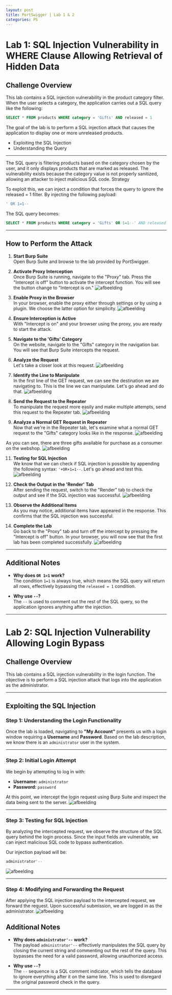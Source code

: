 ```yaml
---
layout: post
title: PortSwigger | Lab 1 & 2
categories: PS
---
```


# Lab 1: SQL Injection Vulnerability in WHERE Clause Allowing Retrieval of Hidden Data

## Challenge Overview

This lab contains a SQL injection vulnerability in the product category filter. When the user selects a category, the application carries out a SQL query like the following:

```sql
SELECT * FROM products WHERE category = 'Gifts' AND released = 1
```
The goal of the lab is to perform a SQL injection attack that causes the application to display one or more unreleased products.

- Exploiting the SQL Injection
- Understanding the Query

---

The SQL query is filtering products based on the category chosen by the user, and it only displays products that are marked as released. The vulnerability exists because the category value is not properly sanitized, allowing an attacker to inject malicious SQL code.
Strategy

To exploit this, we can inject a condition that forces the query to ignore the released = 1 filter. By injecting the following payload:

```sql
' OR 1=1--
```

The SQL query becomes:

```sql
SELECT * FROM products WHERE category = 'Gifts' OR 1=1--' AND released = 1
```
---

## How to Perform the Attack

1. **Start Burp Suite**  
   Open Burp Suite and browse to the lab provided by PortSwigger.

2. **Activate Proxy Interception**  
   Once Burp Suite is running, navigate to the "Proxy" tab. Press the "Intercept is off" button to activate the intercept function. You will see the button change to "Intercept is on."
   ![afbeelding](https://github.com/user-attachments/assets/caaba6f6-e5fd-4e28-b2e6-0a4006c3c830)

4. **Enable Proxy in the Browser**  
   In your browser, enable the proxy either through settings or by using a plugin. We choose the latter option for simplicity.
   ![afbeelding](https://github.com/user-attachments/assets/8443a53a-c422-433d-a487-d69a41fc33c3)

6. **Ensure Interception is Active**  
   With "Intercept is on" and your browser using the proxy, you are ready to start the attack.

7. **Navigate to the 'Gifts' Category**  
   On the website, navigate to the "Gifts" category in the navigation bar. You will see that Burp Suite intercepts the request.

8. **Analyze the Request**  
   Let's take a closer look at this request.
   ![afbeelding](https://github.com/user-attachments/assets/f2bd3269-5b94-4b1e-a4d8-a7f84822ccd5)

7. **Identify the Line to Manipulate**  
   In the first line of the GET request, we can see the destination we are navigating to. This is the line we can manipulate. Let's go ahead and do that.
   ![afbeelding](https://github.com/user-attachments/assets/8360ee96-ce5d-497f-91c7-324bdae248fb)

9. **Send the Request to the Repeater**  
   To manipulate the request more easily and make multiple attempts, send this request to the Repeater tab.
   ![afbeelding](https://github.com/user-attachments/assets/5747768e-ce5d-4f42-b7bf-f14124bf56ca)

11. **Analyze a Normal GET Request in Repeater**  
   Now that we're in the Repeater tab, let's examine what a normal GET request to the "Gifts" category looks like in the response.
   ![afbeelding](https://github.com/user-attachments/assets/e2fef68c-b226-4aab-9ef0-227be2d3644d)

   As you can see, there are three gifts available for purchase as a consumer on the webshop.
   ![afbeelding](https://github.com/user-attachments/assets/938e3001-c4cc-4736-ad92-23a181183fa7)


11. **Testing for SQL Injection**  
    We know that we can check if SQL injection is possible by appending the following syntax: `'+OR+1=1--`. Let's go ahead and test this.
    ![afbeelding](https://github.com/user-attachments/assets/ba955cd2-ba9c-4f70-bf8e-b24fea2d1a21)


13. **Check the Output in the 'Render' Tab**  
    After sending the request, switch to the "Render" tab to check the output and see if the SQL injection was successful.
    ![afbeelding](https://github.com/user-attachments/assets/5bcb180d-019e-4b25-9b4e-b8448c1afb88)

14. **Observe the Additional Items**  
    As you may notice, additional items have appeared in the response. This confirms that the SQL injection was successful.

15. **Complete the Lab**  
    Go back to the "Proxy" tab and turn off the intercept by pressing the "Intercept is off" button. In your browser, you will now see that the first lab has been completed        successfully.
    ![afbeelding](https://github.com/user-attachments/assets/b7a8617e-d6ce-4fd4-a0af-81a255adc76d)

---

## Additional Notes

- **Why does `OR 1=1` work?**  
  The condition `1=1` is always true, which means the SQL query will return all rows, effectively bypassing the `released = 1` condition.
  
- **Why use `--`?**  
  The `--` is used to comment out the rest of the SQL query, so the application ignores anything after the injection.

---


# Lab 2: SQL Injection Vulnerability Allowing Login Bypass

## Challenge Overview

This lab contains a SQL injection vulnerability in the login function. The objective is to perform a SQL injection attack that logs into the application as the administrator.

---

## Exploiting the SQL Injection

### Step 1: Understanding the Login Functionality

Once the lab is loaded, navigating to **"My Account"** presents us with a login window requiring a **Username** and **Password**. Based on the lab description, we know there is an `administrator` user in the system.

---

### Step 2: Initial Login Attempt

We begin by attempting to log in with:

- **Username:** `administrator`
- **Password:** `password`

At this point, we intercept the login request using Burp Suite and inspect the data being sent to the server.
![afbeelding](https://github.com/user-attachments/assets/ed93467c-c493-4e98-ba43-086bd8637c31)

---

### Step 3: Testing for SQL Injection

By analyzing the intercepted request, we observe the structure of the SQL query behind the login process. Since the input fields are vulnerable, we can inject malicious SQL code to bypass authentication.

Our injection payload will be:

```sql
administrator'--
```
![afbeelding](https://github.com/user-attachments/assets/01fbdac2-fb53-4f2d-a952-a5c41c96fdac)


----

### Step 4: Modifying and Forwarding the Request

After applying the SQL injection payload to the intercepted request, we forward the request. Upon successful submission, we are logged in as the administrator.
![afbeelding](https://github.com/user-attachments/assets/0e0ee467-1cea-43e2-b19d-1dec85acad69)


## Additional Notes

- **Why does `administrator'--` work?**  
  The payload `administrator'--` effectively manipulates the SQL query by closing the current string and commenting out the rest of the query. This bypasses the need for a valid password, allowing unauthorized access.

- **Why use `--`?**  
  The `--` sequence is a SQL comment indicator, which tells the database to ignore everything after it on the same line. This is used to disregard the original password check in the query.

---
 

